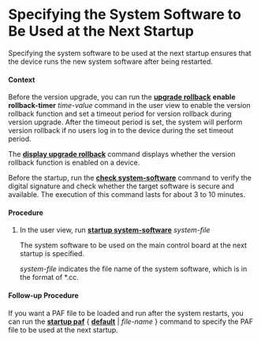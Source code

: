 Specifying the System Software to Be Used at the Next Startup
=============================================================

Specifying the system software to be used at the next startup ensures that the device runs the new system software after being restarted.

#### Context

Before the version upgrade, you can run the [**upgrade rollback**](cmdqueryname=upgrade+rollback)  **enable rollback-timer** *time-value* command in the user view to enable the version rollback function and set a timeout period for version rollback during version upgrade. After the timeout period is set, the system will perform version rollback if no users log in to the device during the set timeout period.

The [**display upgrade rollback**](cmdqueryname=display+upgrade+rollback) command displays whether the version rollback function is enabled on a device.

Before the startup, run the [**check system-software**](cmdqueryname=check+system-software) command to verify the digital signature and check whether the target software is secure and available. The execution of this command lasts for about 3 to 10 minutes.


#### Procedure

1. In the user view, run [**startup system-software**](cmdqueryname=startup+system-software) *system-file*
   
   
   
   The system software to be used on the main control board at the next startup is specified.
   
   *system-file* indicates the file name of the system software, which is in the format of \*.cc.

#### Follow-up Procedure

If you want a PAF file to be loaded and run after the system restarts, you can run the [**startup paf**](cmdqueryname=startup+paf) { [**default**](cmdqueryname=default) | *file-name* } command to specify the PAF file to be used at the next startup.
